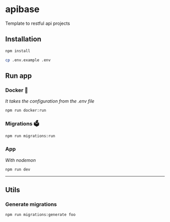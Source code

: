 # apibase

Template to restful api projects

## Installation

```bash
npm install
```

```bash
cp .env.example .env
```

## Run app

### Docker 🐳

_It takes the configuration from the .env file_

```bash
npm run docker:run
```

### Migrations 🗳️

```bash
npm run migrations:run
```

### App

_With nodemon_

```bash
npm run dev
```

---

## Utils

### Generate migrations

```bash
npm run migrations:generate foo
```
